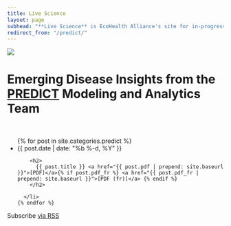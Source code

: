 ```yaml
---
title: Live Science
layout: page
subhead: "**Live Science** is EcoHealth Alliance's site for in-progress analyses and scientific reports that we share with our partners, the research community and the public."
redirect_from: "/predict/"
---
```


<div class="home">

<div class="page-content" itemprop="articleBody" markdown="1">

<img src="{{site.baseurl}}/predict/predictfooter.png">


# Emerging Disease Insights from the [**PREDICT**](http://www.vetmed.ucdavis.edu/ohi/predict/index.cfm) Modeling and Analytics Team

<br/>

</div>
  <ul class="post-list">
    {% for post in site.categories.predict %}
      <li>
        <span class="post-meta">{{ post.date | date: "%b %-d, %Y" }}</span>

        <h2>
          {{ post.title }} <a href="{{ post.pdf | prepend: site.baseurl }}">[PDF]</a>{% if post.pdf_fr %} <a href="{{ post.pdf_fr | prepend: site.baseurl }}">[PDF (fr)]</a> {% endif %}
        </h2>

      </li>
    {% endfor %}
  </ul>

  <p class="rss-subscribe">Subscribe <a href="{{ "/predict/predict.xml" | prepend: site.baseurl }}">via RSS</a></p>

</div>
